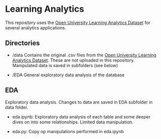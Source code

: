 # Learning Analytics
This repository uses the [Open University Learning Analytics Dataset](https://analyse.kmi.open.ac.uk/open_dataset) for several analytics applications.

## Directories
* /data
Contains the original .csv files from the [Open University Learning Analytics Dataset](https://analyse.kmi.open.ac.uk/open_dataset). These are not uploaded in this repository. Manipulated data is saved in subfolders (see below)

* /EDA
General exploratory data analysis of the database

## EDA
Exploratory data analysis. Changes to data are saved in EDA subfolder in data folder.
* eda.ipynb:
Exploratory data analysis of each table and some deeper dives on into some relationships. Limited data manipulation.

* eda.py:
Copy op manipulations performed in eda.ipynb





